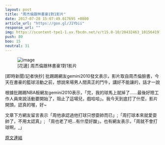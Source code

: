 ```yaml
---
layout: post
title: "周杰倫跟林書豪1對1影片"
date: 2017-07-28 15:07:49.017695 +0800
article_url: "https://goo.gl/J1Ybii"
response_url: ""
img: https://scontent-tpe1-1.xx.fbcdn.net/v/t15.0-10/20432463_10156419780958976_8385693838919860224_n.jpg?oh=4fc6b29999d53c1bc787ac791eefb383&oe=59EE3BE0
push: 80
boo: 15
neutral: 31
---
```


<figure>
<img src="https://scontent-tpe1-1.xx.fbcdn.net/v/t15.0-10/20432463_10156419780958976_8385693838919860224_n.jpg?oh=4fc6b29999d53c1bc787ac791eefb383&oe=59EE3BE0" alt="image">
<figcaption>
[花邊] 周杰倫跟林書豪1對1影片
</figcaption>
</figure>



[即時新聞/記者快抄] 批踢踢網友gemini2010發文表示，影片取自周杰倫臉書，今天在書豪的籃球活動之前，想說來場男人間真正的鬥牛，講好不能讓的，話才一說

根據批踢踢NBA板網友gemini2010表示，「完，我的球馬上就掉了......最後好險工作人員來說活動要開始了，阻止了這場兒，戲哈哈」。我今天到底打了什麼，影片開頭，認真的喔，好~

文章下方網友留言表示「周他承認過他打球只想耍帥而已」;「周打球本來就愛耍帥了，不用太認真」; 「周也老了吧...有什麼好酸」。也有網友表示，「周就不會打球啊，_」

<a href = "https://www.ptt.cc/bbs/NBA/M.1501093429.A.7B0.html">原文連結</a>

